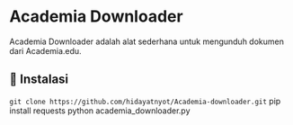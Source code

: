 # Academia Downloader

Academia Downloader adalah alat sederhana untuk mengunduh dokumen dari Academia.edu.

## 🚀 Instalasi
   ```git clone https://github.com/hidayatnyot/Academia-downloader.git```
   pip install requests
   python academia_downloader.py

